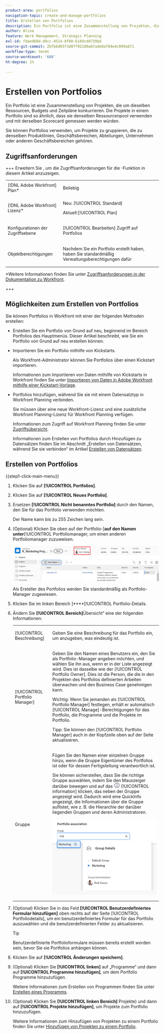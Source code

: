 ```yaml
---
product-area: portfolios
navigation-topic: create-and-manage-portfolios
title: Erstellen von Portfolios
description: Ein Portfolio ist eine Zusammenstellung von Projekten, die um dieselben Ressourcen, Budgets und Zeitpläne konkurrieren. Die Projekte in einem Portfolio sind so ähnlich, dass sie denselben Ressourcenpool verwenden und mit derselben Scorecard gemessen werden würden.
author: Alina
feature: Work Management, Strategic Planning
exl-id: fdaed68d-d9cc-4514-8f80-b169cdd739bd
source-git-commit: 2bfb6d03f3d0f792180a67ade8a704e4c899a671
workflow-type: tm+mt
source-wordcount: '668'
ht-degree: 1%

---
```


# Erstellen von Portfolios

<!--Audited: 7/2024-->

Ein Portfolio ist eine Zusammenstellung von Projekten, die um dieselben Ressourcen, Budgets und Zeitpläne konkurrieren. Die Projekte in einem Portfolio sind so ähnlich, dass sie denselben Ressourcenpool verwenden und mit derselben Scorecard gemessen werden würden.

Sie können Portfolios verwenden, um Projekte zu gruppieren, die zu denselben Produktlinien, Geschäftsbereichen, Abteilungen, Unternehmen oder anderen Geschäftsbereichen gehören.

## Zugriffsanforderungen

+++ Erweitern Sie , um die Zugriffsanforderungen für die -Funktion in diesem Artikel anzuzeigen.

<table style="table-layout:auto"> 
 <col> 
 <col> 
 <tbody> 
  <tr> 
   <td role="rowheader">[!DNL Adobe Workfront] Plan*</td> 
   <td> <p>Beliebig</p></td> 
  </tr> 
  <tr> 
   <td role="rowheader">[!DNL Adobe Workfront] Lizenz*</td> 
   <td> <p>Neu: [!UICONTROL Standard]</p>
   <p>Aktuell:[!UICONTROL Plan] </p> </td> 
  </tr> 
  <tr> 
   <td role="rowheader">Konfigurationen der Zugriffsebene</td> 
   <td> <p>[!UICONTROL Bearbeiten] Zugriff auf Portfolios</p>  </td> 
  </tr> 
  <tr> 
   <td role="rowheader">Objektberechtigungen</td> 
   <td> <p>Nachdem Sie ein Portfolio erstellt haben, haben Sie standardmäßig Verwaltungsberechtigungen dafür</p>  </td> 
  </tr> 
 </tbody> 
</table>

*Weitere Informationen finden Sie unter [Zugriffsanforderungen in der Dokumentation zu Workfront](/help/quicksilver/administration-and-setup/add-users/access-levels-and-object-permissions/access-level-requirements-in-documentation.md).

+++

## Möglichkeiten zum Erstellen von Portfolios

Sie können Portfolios in Workfront mit einer der folgenden Methoden erstellen:

* Erstellen Sie ein Portfolio von Grund auf neu, beginnend im Bereich Portfolios des Hauptmenüs. Dieser Artikel beschreibt, wie Sie ein Portfolio von Grund auf neu erstellen können.

* Importieren Sie ein Portfolio mithilfe von Kickstarts.

  Als Workfront-Administrator können Sie Portfolios über einen Kickstart importieren.

  Informationen zum Importieren von Daten mithilfe von Kickstarts in Workfront finden Sie unter [Importieren von Daten in Adobe Workfront mithilfe einer Kickstart-Vorlage](/help/quicksilver/administration-and-setup/manage-workfront/using-kick-starts/import-data-via-kickstarts.md).

* Portfolios hinzufügen, während Sie sie mit einem Datensatztyp in Workfront Planning verbinden.

  Sie müssen über eine neue Workfront-Lizenz und eine zusätzliche Workfront Planning-Lizenz für Workfront Planning verfügen.

  Informationen zum Zugriff auf Workfront Planning finden Sie unter [Zugriffsübersicht](/help/quicksilver/planning/access/access-overview.md).

  Informationen zum Erstellen von Portfolios durch Hinzufügen zu Datensätzen finden Sie im Abschnitt „Erstellen von Datensätzen, während Sie sie verbinden“ im Artikel [Erstellen von Datensätzen](/help/quicksilver/planning/records/create-records.md).


## Erstellen von Portfolios

{{step1-click-main-menu}}

1. Klicken Sie auf **[!UICONTROL Portfolios]**.
1. Klicken Sie auf **[!UICONTROL Neues Portfolio]**.
1. Ersetzen **[!UICONTROL Nicht benanntes Portfolio]** durch den Namen, den Sie für das Portfolio verwenden möchten.

   Der Name kann bis zu 255 Zeichen lang sein.

1. (Optional) Klicken Sie oben auf der Portfolio-]**auf den Namen unter**[!UICONTROL  Portfoliomanager, um einen anderen Portfoliomanager zuzuweisen.

   ![](assets/portfolio-manager-name-350x51.jpg)

   Als Ersteller des Portfolios werden Sie standardmäßig als Portfolio-Manager zugewiesen.

1. Klicken Sie im linken Bereich ]****[!UICONTROL  Portfolio-Details.
1. Ändern Sie **[!UICONTROL Bereich]**&#x200B;Übersicht“ eine der folgenden Informationen:

   <table style="table-layout:auto"> 
    <col> 
    <col> 
    <tbody> 
     <tr> 
      <td role="rowheader">[!UICONTROL Beschreibung]</td> 
      <td> <p>Geben Sie eine Beschreibung für das Portfolio ein, um anzugeben, was eindeutig ist. </p> </td> 
     </tr> 
     <tr> 
      <td role="rowheader">[!UICONTROL Portfolio Manager]</td> 
      <td> <p>Geben Sie den Namen eines Benutzers ein, den Sie als Portfolio-Manager angeben möchten, und wählen Sie ihn aus, wenn er in der Liste angezeigt wird. Dies ist dasselbe wie der [!UICONTROL Portfolio Owner]. Dies ist die Person, die die in den Projekten des Portfolios definierten Arbeiten überwachen und den Business Case genehmigen kann.</p> <p>Wichtig: Wenn Sie jemanden als [!UICONTROL Portfolio Manager] festlegen, erhält er automatisch [!UICONTROL Manage]-Berechtigungen für das Portfolio, die Programme und die Projekte im Portfolio. </p> <p>Tipp: Sie können den [!UICONTROL Portfolio Manager] auch in der Kopfzeile oben auf der Seite aktualisieren.</p> </td> 
     </tr> 
     <tr data-mc-conditions=""> 
      <td role="rowheader">Gruppe </td> 
      <td> <p>Fügen Sie den Namen einer einzelnen Gruppe hinzu, wenn die Gruppe Eigentümer des Portfolios ist oder für dessen Fertigstellung verantwortlich ist. </p> <p>Sie können sicherstellen, dass Sie die richtige Gruppe auswählen, indem Sie den Mauszeiger darüber bewegen und auf das <img src="assets/info-icon.png"> [!UICONTROL information] klicken, das neben der Gruppe angezeigt wird. Dadurch wird eine QuickInfo angezeigt, die Informationen über die Gruppe auflistet, wie z. B. die Hierarchie der darüber liegenden Gruppen und deren Administratoren.</p> <p data-mc-conditions="QuicksilverOrClassic.Quicksilver"> <img src="assets/group-details-widget-portfolios-350x250.png" style="width: 350;height: 250;"> </p> </td> 
     </tr> 
    </tbody> 
   </table>

1. (Optional) Klicken Sie in das Feld **[!UICONTROL Benutzerdefiniertes Formular hinzufügen]** oben rechts auf der Seite [!UICONTROL Portfoliodetails], um ein benutzerdefiniertes Formular für das Portfolio auszuwählen und die benutzerdefinierten Felder zu aktualisieren.

   >[!TIP]
   >
   >Benutzerdefinierte Portfolioformulare müssen bereits erstellt worden sein, bevor Sie sie Portfolios anhängen können.

1. Klicken Sie auf **[!UICONTROL Änderungen speichern]**.
1. (Optional) Klicken Sie **[!UICONTROL linken]** auf „Programme“ und dann auf **[!UICONTROL Programme hinzufügen]**, um dem Portfolio Programme hinzuzufügen.

   Weitere Informationen zum Erstellen von Programmen finden Sie unter [Erstellen eines Programms](../../../manage-work/portfolios/create-and-manage-programs/create-program.md).

1. (Optional) Klicken Sie **[!UICONTROL linken Bereich]** Projekte) und dann auf **[!UICONTROL Projekte hinzufügen]**, um Projekte zum Portfolio hinzuzufügen.

   Weitere Informationen zum Hinzufügen von Projekten zu einem Portfolio finden Sie unter [Hinzufügen von Projekten zu einem Portfolio](../../../manage-work/portfolios/create-and-manage-portfolios/add-projects-to-portfolios.md).

<!--
<div data-mc-conditions="QuicksilverOrClassic.Draft mode">
<h2>Deactivate a portfolio</h2>
<p data-mc-conditions="QuicksilverOrClassic.Draft mode">(NOTE: drafted this and moved it to their own article: delete-deactivate-portfolios)</p>
<p>When you deactivate a portfolio, you can still access it from the Portfolios area, but it no longer displays in the list of portfolios when users try to add it to a project.</p>
<ol>
<li value="1">Click the <strong>Main Menu</strong> icon <img src="assets/main-menu-icon.png"> in the upper-right corner of Adobe Workfront.</li>
<li value="2">Click <strong>Portfolios</strong> .</li>
<li value="3"> <p>Click the name of the portfolio.</p> </li>
<li value="4" data-mc-conditions="QuicksilverOrClassic.Quicksilver">Click the More menu <img src="assets/more-icon.png"> to the right of the portfolio name, then click <strong>Deactivate Portfolio</strong>.</li>
</ol>
<h2>Delete a portfolio</h2>
<ol>
<li value="1">Click the <strong>Main Menu</strong> icon <img src="assets/main-menu-icon.png"> in the upper-right corner of Adobe Workfront.</li>
<li value="2"> <p>Click <strong>Portfolios</strong> .</p> </li>
<li value="3"> <p>Select the portfolio, then click the Delete icon <img src="assets/delete.png">.</p> </li>
<li value="4"> <p>In the box that appears, click <strong>Yes, Delete It</strong> to confirm.</p> </li>
</ol>
</div>
-->
